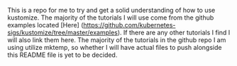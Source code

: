 This is a repo for me to try and get a solid understanding of how to use kustomize. The majority of the tutorials I will use come from the github examples located [Here] (https://github.com/kubernetes-sigs/kustomize/tree/master/examples). If there are any other tutorials I find I will also link them here. The majority of the tutorials in the github repo I am using utilize mktemp, so whether I will have actual files to push alongside this README file is yet to be decided. 

 
